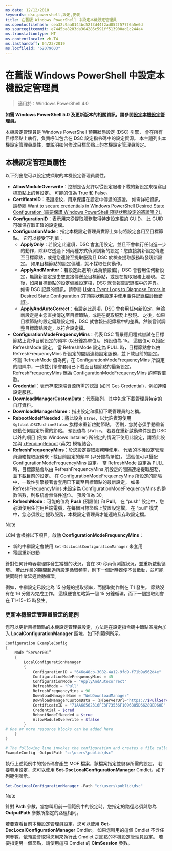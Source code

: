 ```yaml
---
ms.date: 12/12/2018
keywords: dsc,powershell,設定,安裝
title: 在舊版 Windows PowerShell 中設定本機設定管理員
ms.openlocfilehash: cea32c9aa8144bc52f3d44f2ad852f577f6a5e6d
ms.sourcegitcommit: e7445ba8203da304286c591ff513900ad1c244a4
ms.translationtype: HT
ms.contentlocale: zh-TW
ms.lasthandoff: 04/23/2019
ms.locfileid: "62079603"
---
```

# <a name="configuring-the-local-configuration-manager-in-previous-versions-of-windows-powershell"></a>在舊版 Windows PowerShell 中設定本機設定管理員

>適用於：Windows PowerShell 4.0

**如需 Windows PowerShell 5.0 及更新版本的相關資訊，請參閱[設定本機設定管理員](metaConfig.md)。**

本機設定管理員是 Windows PowerShell 預期狀態設定 (DSC) 引擎，
會在所有目標節點上執行，負責呼叫包含在 DSC 設定指令碼中的設定資源。
本主題列出本機設定管理員屬性，並說明如何修改目標節點上的本機設定管理員設定。

## <a name="local-configuration-manager-properties"></a>本機設定管理員屬性

以下列出您可以設定或擷取的本機設定管理員屬性。

- **AllowModuleOverwrite**：控制是否允許以從設定服務下載的新設定來覆寫目標節點上的舊設定。 可能的值為 True 和 False。
- **CertificateID**：憑證指紋，用來保護在設定中傳遞的憑證。 如需詳細資訊，請參閱 [Want to secure credentials in Windows PowerShell Desired State Configuration (需要保護 Windows PowerShell 預期狀態設定的憑證嗎？)](https://blogs.msdn.microsoft.com/powershell/2014/01/31/want-to-secure-credentials-in-windows-powershell-desired-state-configuration/)。
- **ConfigurationID**：表示用來從提取服務取得特定設定檔的 GUID。 此 GUID 可確保存取正確的設定檔。
- **ConfigurationMode**：指定本機設定管理員實際上如何將設定套用至目標節點。 它可以接受下列值：
  - **ApplyOnly**：若設定此選項，DSC 會套用設定，並且不會執行任何進一步的動作，除非它透過下列兩種方式偵測到新的設定：您直接將新設定傳送至目標節點，或是您連線至提取服務且 DSC 於檢查提取服務時發現新設定。 如果目標節點的設定偏離，就不採取任何動作。
  - **ApplyAndMonitor**：若設定此選項 (此為預設值)，DSC 會套用任何新設定，無論新設定是由您直接傳送至目標節點，或是在提取服務上發現。 之後，如果目標節點的設定偏離設定檔，DSC 就會報告記錄檔中的差異。 如需 DSC 記錄的資訊，請參閱 [Using Event Logs to Diagnose Errors in Desired State Configuration (在預期狀態設定中使用事件記錄檔診斷錯誤)](http://blogs.msdn.com/b/powershell/archive/2014/01/03/using-event-logs-to-diagnose-errors-in-desired-state-configuration.aspx)。
  - **ApplyAndAutoCorrect**：若設定此選項，DSC 會套用任何新設定，無論新設定是由您直接傳送至目標節點，或是在提取服務上發現。 之後，如果目標節點的設定偏離設定檔，DSC 就會報告記錄檔中的差異，然後嘗試調整目標節點設定，以符合設定檔。
- **ConfigurationModeFrequencyMins**：代表 DSC 背景應用程式嘗試在目標節點上實作目前設定的頻率 (以分鐘為單位)。 預設值為 15。 這個值可以搭配 RefreshMode 設定。 當 RefreshMode 設定為 PULL 時，目標節點會以由 RefreshFrequencyMins 所設定的間隔連絡設定服務，並下載目前的設定。 不論 RefreshMode 值為何，在 ConfigurationModeFrequencyMins 所設定的間隔中，一致性引擎會套用已下載至目標節點的最新設定。 RefreshFrequencyMins 應為 ConfigurationModeFrequencyMins 的整數倍數。
- **Credential**：表示存取遠端資源所需的認證 (如同 Get-Credential)，例如連絡設定服務。
- **DownloadManagerCustomData**：代表陣列，其中包含下載管理員特定的自訂資料。
- **DownloadManagerName**：指出設定和模組下載管理員的名稱。
- **RebootNodeIfNeeded**：將此設為 `$true`，以允許資源使用 `$global:DSCMachineStatus` 旗標來重新啟動節點。 否則，您將必須手動重新啟動任何設定所需的節點。 預設值為 `$false`。 若要在重新啟動條件是由 DSC 以外的項目 (例如 Windows Installer) 所制定的情況下使用此設定，請將此設定與 [xPendingReboot](https://github.com/powershell/xpendingreboot) \(英文\) 模組結合。
- **RefreshFrequencyMins**：於您設定提取服務時使用。 代表的本機設定管理員連絡提取服務來下載目前設定的頻率 (以分鐘為單位)。 這個值可以搭配 ConfigurationModeFrequencyMins 設定。 當 RefreshMode 設定為 PULL 時，目標節點會以由 RefreshFrequencyMins 所設定的間隔連絡提取服務，並下載目前的設定。 在 ConfigurationModeFrequencyMins 所設定的間隔中，一致性引擎接著會套用已下載至目標節點的最新設定。 如果 RefreshFrequencyMins 未設定為 ConfigurationModeFrequencyMins 的整數倍數，則系統會無條件進位。 預設值為 30。
- **RefreshMode**：可能的值為 **Push** (預設值) 和 **Pull**。 在 “push” 設定中，您必須使用任何用戶端電腦，在每個目標節點上放置設定檔。 在 “pull” 模式中，您必須設定 提取服務，本機設定管理員才能連絡及存取設定檔。

> [!NOTE]
> LCM 會根據以下項目，啟動 **ConfigurationModeFrequencyMins**：
>
> - 新的中繼設定會使用 `Set-DscLocalConfigurationManager` 來套用
> - 電腦重新啟動
>
> 針對任何計時器處理序發生當機的狀況，會在 30 秒內偵測該狀況，並重新啟動循環。
> 若此作業的期間超過所設定循環頻率，則下一個計時器便不會啟動，並可能使同時作業延遲啟動循環。
>
> 例如，中繼設定已設定為 15 分鐘的提取頻率，而提取動作則在 T1 發生。  節點沒有在 16 分鐘內完成工作。  這樣便會忽略第一個 15 分鐘循環，而下一個提取則會在 T1+15+15 時發生。

### <a name="example-of-updating-local-configuration-manager-settings"></a>更新本機設定管理員設定的範例

您可以更新目標節點的本機設定管理員設定，方法是在設定指令碼中節點區塊內加入 **LocalConfigurationManager** 區塊，如下列範例所示。

```powershell
Configuration ExampleConfig
{
    Node “Server001”
    {
        LocalConfigurationManager
        {
            ConfigurationID = "646e48cb-3082-4a12-9fd9-f71b9a562d4e"
            ConfigurationModeFrequencyMins = 45
            ConfigurationMode = "ApplyAndAutocorrect"
            RefreshMode = "Pull"
            RefreshFrequencyMins = 90
            DownloadManagerName = "WebDownloadManager"
            DownloadManagerCustomData = (@{ServerUrl="https://$PullService/psdscpullserver.svc"})
            CertificateID = "71AA68562316FE3F73536F1096B85D66289ED60E"
            Credential = $cred
            RebootNodeIfNeeded = $true
            AllowModuleOverwrite = $false
        }
# One or more resource blocks can be added here
    }
}

# The following line invokes the configuration and creates a file called Server001.meta.mof at the specified path
ExampleConfig -OutputPath "c:\users\public\dsc"
```

執行上述範例中的指令碼會產生 MOF 檔案，該檔案指定並儲存所需的設定。
若要套用設定，您可以使用 **Set-DscLocalConfigurationManager** Cmdlet，如下列範例所示。

```powershell
Set-DscLocalConfigurationManager -Path "c:\users\public\dsc"
```

> [!NOTE]
> 針對 **Path** 參數，當您叫用前一個範例中的設定時，您指定的路徑必須與您為 **OutputPath** 參數所指定的路徑相同。

若要查看目前本機設定管理員設定，您可以使用 **Get-DscLocalConfigurationManager** Cmdlet。
如果您叫用的這個 Cmdlet 不含任何參數，依預設會取得您用來執行此 Cmdlet 之節點的本機設定管理員設定。
若要指定另一個節點，請使用這項 Cmdlet 的 **CimSession** 參數。
